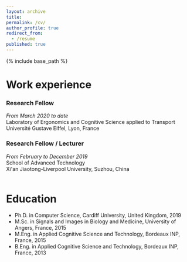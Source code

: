 ```yaml
---
layout: archive
title: 
permalink: /cv/
author_profile: true
redirect_from:
  - /resume
published: true
---
```


{% include base_path %}

Work experience
======
### Research Fellow
_From March 2020 to date_ <br />
Laboratory of Ergonomics and Cognitive Science applied to Transport <br />
Université Gustave Eiffel, Lyon, France

### Research Fellow / Lecturer
_From February to December 2019_ <br />
School of Advanced Technology <br />
Xi'an Jiaotong-Liverpool University, Suzhou, China  
<br />
  
Education
======
* Ph.D. in Computer Science, Cardiff University, United Kingdom, 2019
* M.Sc. in Signals and Images in Biology and Medicine, University of Angers, France, 2015
* M.Eng. in Applied Cognitive Science and Technology, Bordeaux INP, France, 2015
* B.Eng. in Applied Cognitive Science and Technology, Bordeaux INP, France, 2013
